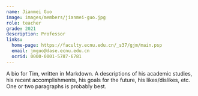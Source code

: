 ```yaml
---
name: Jianmei Guo
image: images/members/jianmei-guo.jpg
role: teacher
grade: 2021
description: Professor
links:
  home-page: https://faculty.ecnu.edu.cn/_s37/gjm/main.psp
  email: jmguo@dase.ecnu.edu.cn
  ocrid: 0000-0001-5787-6781
---
```


A bio for Tim, written in Markdown.
A descriptions of his academic studies, his recent accomplishments, his goals for the future, his likes/dislikes, etc.
One or two paragraphs is probably best.